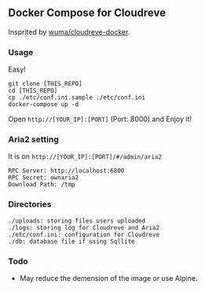 ## Docker Compose for Cloudreve

Insprited by [wuma/cloudreve-docker](https://gitee.com/wuma/cloudreve-docker).

### Usage

Easy!

```
git clone [THIS_REPO]
cd [THIS_REPO]
cp ./etc/conf.ini.sample ./etc/conf.ini
docker-compose up -d
```

Open `http://[YOUR_IP]:[PORT]` (Port: 8000) and Enjoy it!

### Aria2 setting

It is on `http://[YOUR_IP]:[PORT]/#/admin/aria2`


```
RPC Server: http://localhost:6800
RPC Secret: ownaria2
Download Path: /tmp
```

### Directories

```
./uploads: storing files users uploaded
./logs: storing log for Cloudreve and Aria2
./etc/conf.ini: configuration for Cloudreve
./db: database file if using Sqllite
```


### Todo

* May reduce the demension of the image or use Alpine.
